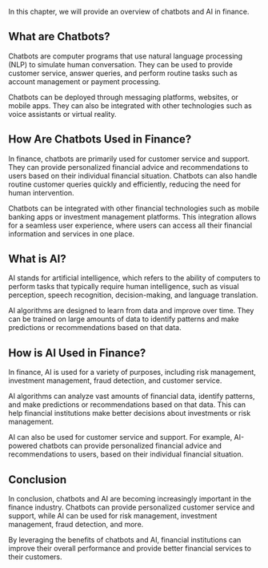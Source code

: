 
In this chapter, we will provide an overview of chatbots and AI in finance.

What are Chatbots?
------------------

Chatbots are computer programs that use natural language processing (NLP) to simulate human conversation. They can be used to provide customer service, answer queries, and perform routine tasks such as account management or payment processing.

Chatbots can be deployed through messaging platforms, websites, or mobile apps. They can also be integrated with other technologies such as voice assistants or virtual reality.

How Are Chatbots Used in Finance?
---------------------------------

In finance, chatbots are primarily used for customer service and support. They can provide personalized financial advice and recommendations to users based on their individual financial situation. Chatbots can also handle routine customer queries quickly and efficiently, reducing the need for human intervention.

Chatbots can be integrated with other financial technologies such as mobile banking apps or investment management platforms. This integration allows for a seamless user experience, where users can access all their financial information and services in one place.

What is AI?
-----------

AI stands for artificial intelligence, which refers to the ability of computers to perform tasks that typically require human intelligence, such as visual perception, speech recognition, decision-making, and language translation.

AI algorithms are designed to learn from data and improve over time. They can be trained on large amounts of data to identify patterns and make predictions or recommendations based on that data.

How is AI Used in Finance?
--------------------------

In finance, AI is used for a variety of purposes, including risk management, investment management, fraud detection, and customer service.

AI algorithms can analyze vast amounts of financial data, identify patterns, and make predictions or recommendations based on that data. This can help financial institutions make better decisions about investments or risk management.

AI can also be used for customer service and support. For example, AI-powered chatbots can provide personalized financial advice and recommendations to users, based on their individual financial situation.

Conclusion
----------

In conclusion, chatbots and AI are becoming increasingly important in the finance industry. Chatbots can provide personalized customer service and support, while AI can be used for risk management, investment management, fraud detection, and more.

By leveraging the benefits of chatbots and AI, financial institutions can improve their overall performance and provide better financial services to their customers.
